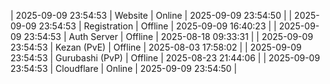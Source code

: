 | 2025-09-09 23:54:53 | Website | Online | 2025-09-09 23:54:50 |
| 2025-09-09 23:54:53 | Registration | Offline | 2025-09-09 16:40:23 |
| 2025-09-09 23:54:53 | Auth Server | Offline | 2025-08-18 09:33:31 |
| 2025-09-09 23:54:53 | Kezan (PvE) | Offline | 2025-08-03 17:58:02 |
| 2025-09-09 23:54:53 | Gurubashi (PvP) | Offline | 2025-08-23 21:44:06 |
| 2025-09-09 23:54:53 | Cloudflare | Online | 2025-09-09 23:54:50 |
